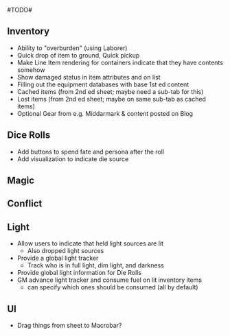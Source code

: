 #TODO#

Inventory
-
- Ability to "overburden" (using Laborer)
- Quick drop of item to ground, Quick pickup
- Make Line Item rendering for containers indicate that they have contents somehow
- Show damaged status in item attributes and on list
- Filling out the equipment databases with base 1st ed content
- Cached items (from 2nd ed sheet; maybe need a sub-tab for this)
- Lost items (from 2nd ed sheet; maybe on same sub-tab as cached items)
- Optional Gear from e.g. Middarmark & content posted on Blog

Dice Rolls
- 
- Add buttons to spend fate and persona after the roll
- Add visualization to indicate die source

Magic
- 

Conflict
-

Light
-
- Allow users to indicate that held light sources are lit
  - Also dropped light sources
- Provide a global light tracker
  - Track who is in full light, dim light, and darkness
- Provide global light information for Die Rolls
- GM advance light tracker and consume fuel on lit inventory items
  - can specify which ones should be consumed (all by default)

UI
-
- Drag things from sheet to Macrobar?
